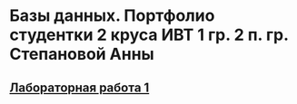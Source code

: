 # Базы данных. Портфолио студентки 2 круса ИВТ 1 гр. 2 п. гр. Степановой Анны

## [Лабораторная работа 1](https://github.com/Stepanova-Anna/based/blob/main/LR1/README.md)
